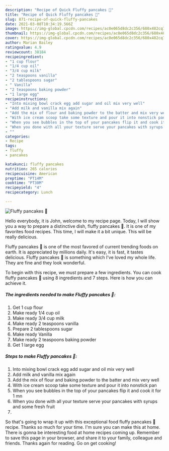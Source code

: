 ```yaml
---
description: "Recipe of Quick Fluffy pancakes 🥞"
title: "Recipe of Quick Fluffy pancakes 🥞"
slug: 871-recipe-of-quick-fluffy-pancakes
date: 2021-03-08T10:34:19.566Z
image: https://img-global.cpcdn.com/recipes/ac0e065d8dc2c356/680x482cq70/fluffy-pancakes-🥞-recipe-main-photo.jpg
thumbnail: https://img-global.cpcdn.com/recipes/ac0e065d8dc2c356/680x482cq70/fluffy-pancakes-🥞-recipe-main-photo.jpg
cover: https://img-global.cpcdn.com/recipes/ac0e065d8dc2c356/680x482cq70/fluffy-pancakes-🥞-recipe-main-photo.jpg
author: Marian Bailey
ratingvalue: 4.9
reviewcount: 38184
recipeingredient:
- "1 cup flour"
- "1/4 cup oil"
- "3/4 cup milk"
- "2 teaspoons vanilla"
- "2 tablespoons sugar"
- " Vanilla"
- "2 teaspoons baking powder"
- "1 large egg"
recipeinstructions:
- "Into mixing bowl crack egg add sugar and oil mix very well"
- "Add milk and vanilla mix again"
- "Add the mix of flour and baking powder to the batter and mix very well"
- "With ice cream scoop take some texture and pour it into nonstick pan"
- "When you see bubbles in the top of your pancakes flip it and cook it for 1 mn"
- "When you done with all your texture serve your pancakes with syrups and some fresh fruit"
- ""
categories:
- Recipe
tags:
- fluffy
- pancakes

katakunci: fluffy pancakes 
nutrition: 265 calories
recipecuisine: American
preptime: "PT14M"
cooktime: "PT30M"
recipeyield: "4"
recipecategory: Lunch

---
```



![Fluffy pancakes 🥞](https://img-global.cpcdn.com/recipes/ac0e065d8dc2c356/680x482cq70/fluffy-pancakes-🥞-recipe-main-photo.jpg)

Hello everybody, it is John, welcome to my recipe page. Today, I will show you a way to prepare a distinctive dish, fluffy pancakes 🥞. It is one of my favorites food recipes. This time, I will make it a bit unique. This will be really delicious.

Fluffy pancakes 🥞 is one of the most favored of current trending foods on earth. It is appreciated by millions daily. It's easy, it is fast, it tastes delicious. Fluffy pancakes 🥞 is something which I've loved my whole life. They are fine and they look wonderful.




To begin with this recipe, we must prepare a few ingredients. You can cook fluffy pancakes 🥞 using 8 ingredients and 7 steps. Here is how you can achieve it.

<!--inarticleads1-->

##### The ingredients needed to make Fluffy pancakes 🥞:

1. Get 1 cup flour
1. Make ready 1/4 cup oil
1. Make ready 3/4 cup milk
1. Make ready 2 teaspoons vanilla
1. Prepare 2 tablespoons sugar
1. Make ready  Vanilla
1. Make ready 2 teaspoons baking powder
1. Get 1 large egg




<!--inarticleads2-->

##### Steps to make Fluffy pancakes 🥞:

1. Into mixing bowl crack egg add sugar and oil mix very well
1. Add milk and vanilla mix again
1. Add the mix of flour and baking powder to the batter and mix very well
1. With ice cream scoop take some texture and pour it into nonstick pan
1. When you see bubbles in the top of your pancakes flip it and cook it for 1 mn
1. When you done with all your texture serve your pancakes with syrups and some fresh fruit
1. 




So that's going to wrap it up with this exceptional food fluffy pancakes 🥞 recipe. Thanks so much for your time. I'm sure you can make this at home. There is gonna be interesting food at home recipes coming up. Remember to save this page in your browser, and share it to your family, colleague and friends. Thanks again for reading. Go on get cooking!
